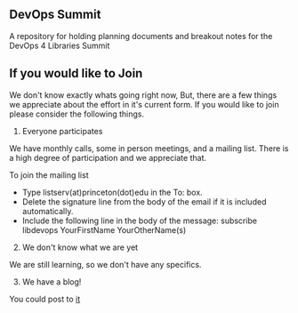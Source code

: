 ## DevOps Summit

A repository for holding planning documents and breakout notes for the DevOps 4 Libraries Summit

## If you would like to Join

We don't know exactly whats going right now, But, there are a few things we appreciate about the effort in it's current form. If you would like to join please consider the following things.

1. Everyone participates

We have monthly calls, some in person meetings, and a  mailing list. There is a high degree of participation and we appreciate that.

To join the mailing list
* Type listserv(at)princeton(dot)edu in the To: box.
* Delete the signature line from the body of the email if it is included automatically.
* Include the following line in the body of the message: subscribe libdevops YourFirstName YourOtherName(s)

2. We don't know what we are yet

We are still learning, so we don't have any specifics.

3. We have a blog!

You could post to [it](https://github.com/devops4lib/devops4lib.github.io/tree/master)
